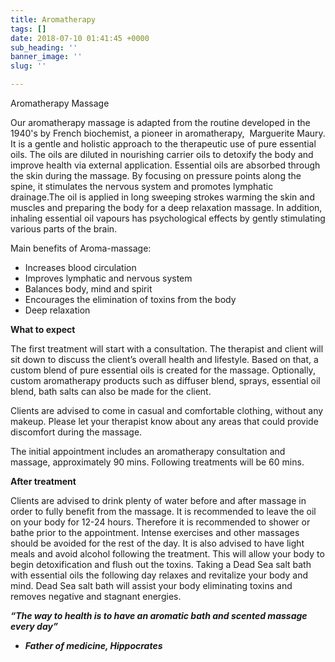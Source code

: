 ```yaml
---
title: Aromatherapy
tags: []
date: 2018-07-10 01:41:45 +0000
sub_heading: ''
banner_image: ''
slug: ''

---
```

Aromatherapy Massage

Our aromatherapy massage is adapted from the routine developed in the 1940's by French biochemist, a pioneer in aromatherapy,  Marguerite Maury. It is a gentle and holistic approach to the therapeutic use of pure essential oils. The oils are diluted in nourishing carrier oils to detoxify the body and improve health via external application. Essential oils are absorbed through the skin during the massage. By focusing on pressure points along the spine, it stimulates the nervous system and promotes lymphatic drainage.The oil is applied in long sweeping strokes warming the skin and muscles and preparing the body for a deep relaxation massage. In addition, inhaling essential oil vapours has psychological effects by gently stimulating various parts of the brain. 

Main benefits of Aroma-massage: 

* Increases blood circulation
* Improves lymphatic and nervous system
* Balances body, mind and spirit
* Encourages the elimination of toxins from the body
* Deep relaxation

**What to expect**

The first treatment will start with a consultation. The therapist and client will sit down to discuss the client’s overall health and lifestyle. Based on that, a custom blend of pure essential oils is created for the massage. Optionally, custom aromatherapy products such as diffuser blend, sprays, essential oil blend, bath salts can also be made for the client.

Clients are advised to come in casual and comfortable clothing, without any makeup. Please let your therapist know about any areas that could provide discomfort during the massage.

The initial appointment includes an aromatherapy consultation and massage, approximately 90 mins. Following treatments will be 60 mins. 

**After treatment**

Clients are advised to drink plenty of water before and after massage in order to fully benefit from the massage. It is recommended to leave the oil on your body for 12-24 hours. Therefore it is recommended to shower or bathe prior to the appointment. Intense exercises and other massages should be avoided for the rest of the day. It is also advised to have light meals and avoid alcohol following the treatment. This will allow your body to begin detoxification and flush out the toxins. Taking a Dead Sea salt bath with essential oils the following day relaxes and revitalize your body and mind. Dead Sea salt bath will assist your body eliminating toxins and removes negative and stagnant energies.  

**_“The way to health is to have an aromatic bath and scented massage every day”_**

*  **_Father of medicine, Hippocrates_**